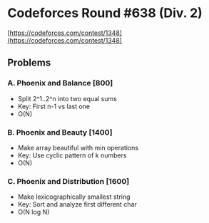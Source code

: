 # Codeforces Round #638 (Div. 2)
[https://codeforces.com/contest/1348](https://codeforces.com/contest/1348)

## Problems

### A. Phoenix and Balance [800]
- Split 2^1..2^n into two equal sums
- Key: First n-1 vs last one
- O(N)

### B. Phoenix and Beauty [1400]
- Make array beautiful with min operations
- Key: Use cyclic pattern of k numbers
- O(N)

### C. Phoenix and Distribution [1600]
- Make lexicographically smallest string
- Key: Sort and analyze first different char
- O(N log N)
